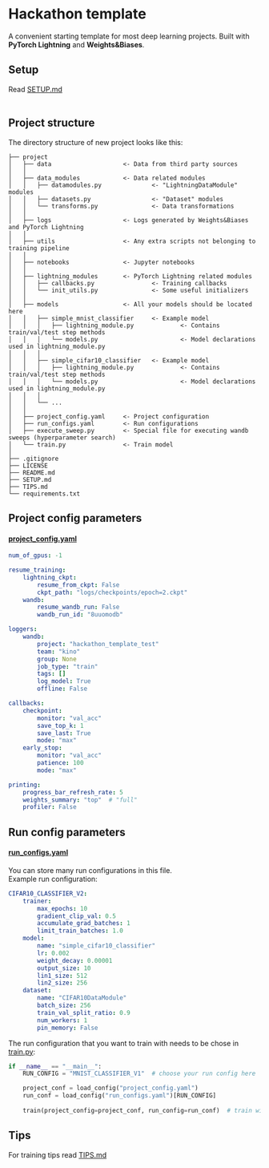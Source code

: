 # Hackathon template
A convenient starting template for most deep learning projects. Built with <b>PyTorch Lightning</b> and <b>Weights&Biases</b>.
<br>


## Setup
Read [SETUP.md](SETUP.md)
<br><br>


## Project structure
The directory structure of new project looks like this: 
```
├── project
│   ├── data                    <- Data from third party sources
│   │
│   ├── data_modules            <- Data related modules
│   │   ├── datamodules.py              <- "LightningDataModule" modules
│   │   ├── datasets.py                 <- "Dataset" modules
│   │   └── transforms.py               <- Data transformations
│   │
│   ├── logs                    <- Logs generated by Weights&Biases and PyTorch Lightning
│   │
│   ├── utils                   <- Any extra scripts not belonging to training pipeline
│   │
│   ├── notebooks               <- Jupyter notebooks
│   │
│   ├── lightning_modules       <- PyTorch Lightning related modules
│   │   ├── callbacks.py                <- Training callbacks
│   │   └── init_utils.py               <- Some useful initializers
│   │
│   ├── models                  <- All your models should be located here
│   │   ├── simple_mnist_classifier     <- Example model
│   │   │   ├── lightning_module.py             <- Contains train/val/test step methods
│   │   │   └── models.py                       <- Model declarations used in lightning_module.py
│   │   │
│   │   ├── simple_cifar10_classifier   <- Example model
│   │   │   ├── lightning_module.py             <- Contains train/val/test step methods
│   │   │   └── models.py                       <- Model declarations used in lightning_module.py
│   │   │
│   │   └── ...
│   │
│   ├── project_config.yaml     <- Project configuration
│   ├── run_configs.yaml        <- Run configurations
│   ├── execute_sweep.py        <- Special file for executing wandb sweeps (hyperparameter search)
│   └── train.py                <- Train model
│
├── .gitignore
├── LICENSE
├── README.md
├── SETUP.md
├── TIPS.md
└── requirements.txt
```

## Project config parameters 
#### [project_config.yaml](project/project_config.yaml)
```yaml
num_of_gpus: -1

resume_training:
    lightning_ckpt:
        resume_from_ckpt: False
        ckpt_path: "logs/checkpoints/epoch=2.ckpt"
    wandb:
        resume_wandb_run: False
        wandb_run_id: "8uuomodb"

loggers:
    wandb:
        project: "hackathon_template_test"
        team: "kino"
        group: None
        job_type: "train"
        tags: []
        log_model: True
        offline: False

callbacks:
    checkpoint:
        monitor: "val_acc"
        save_top_k: 1
        save_last: True
        mode: "max"
    early_stop:
        monitor: "val_acc"
        patience: 100
        mode: "max"

printing:
    progress_bar_refresh_rate: 5
    weights_summary: "top"  # "full"
    profiler: False
```

## Run config parameters
#### [run_configs.yaml](project/run_configs.yaml)
You can store many run configurations in this file.<br>
Example run configuration:
```yaml
CIFAR10_CLASSIFIER_V2:
    trainer:
        max_epochs: 10
        gradient_clip_val: 0.5
        accumulate_grad_batches: 1
        limit_train_batches: 1.0
    model:
        name: "simple_cifar10_classifier"
        lr: 0.002
        weight_decay: 0.00001
        output_size: 10
        lin1_size: 512
        lin2_size: 256
    dataset:
        name: "CIFAR10DataModule"
        batch_size: 256
        train_val_split_ratio: 0.9
        num_workers: 1
        pin_memory: False
```

The run configuration that you want to train with needs to be chose in [train.py](project/train.py):
```python
if __name__ == "__main__":
    RUN_CONFIG = "MNIST_CLASSIFIER_V1"  # choose your run config here

    project_conf = load_config("project_config.yaml")
    run_conf = load_config("run_configs.yaml")[RUN_CONFIG]
    
    train(project_config=project_conf, run_config=run_conf)  # train with chosen run config
```


## Tips
For training tips read [TIPS.md](TIPS.md)
